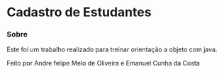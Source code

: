 # Cadastro de Estudantes

### Sobre

Este foi um trabalho realizado para treinar orientação a objeto com java.

Feito por Andre felipe Melo de Oliveira e Emanuel Cunha da Costa
